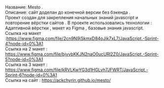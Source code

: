 Название: Mesto .  
Описание: сайт доделан до конечной версии без бэкенда .  
Проект создан для закрепления начальных знаний javascript и повторение вёрстки сайтов . В проекте использовались технологии : Адаптивной вёрстки , макет из Figma , базовые знания javascript.  
Ссылка на макет :https://www.figma.com/file/2cn9N9jSkmxD84oJik7xL7/JavaScript.-Sprint-4?node-id=0%3A1   
Ссылка на 2 макет : https://www.figma.com/file/bjyvbKKJN2naO0ucURl2Z0/JavaScript.-Sprint-5?node-id=0%3A1   
Ссылка на 3 макет : https://www.figma.com/file/kRVLKwYG3d1HGLvh7JFWRT/JavaScript.-Sprint-6?node-id=0%3A1  
Ссылка на сайт : https://ackchyrin.github.io/mesto/  
